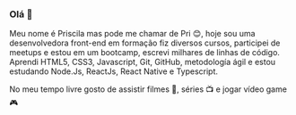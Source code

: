 ### Olá 👋

<!--
**pripinheiro/pripinheiro** is a ✨ _special_ ✨ repository because its `README.md` (this file) appears on your GitHub profile.

Here are some ideas to get you started:

- 🔭 I’m currently working on ...
- 🌱 I’m currently learning ...
- 👯 I’m looking to collaborate on ...
- 🤔 I’m looking for help with ...
- 💬 Ask me about ...
- 📫 How to reach me: ...
- 😄 Pronouns: ...
- ⚡ Fun fact: ...
-->
Meu nome é Priscila mas pode me chamar de Pri :blush:, hoje sou uma desenvolvedora front-end em formação fiz diversos cursos, participei de meetups e estou em um bootcamp, escrevi milhares de linhas de código. Aprendi HTML5, CSS3, Javascript, Git, GitHub, metodología ágil e estou estudando Node.Js, ReactJs, React Native e Typescript.

No meu tempo livre gosto de assistir filmes :movie_camera:, séries :tv:  e jogar vídeo game :video_game:
